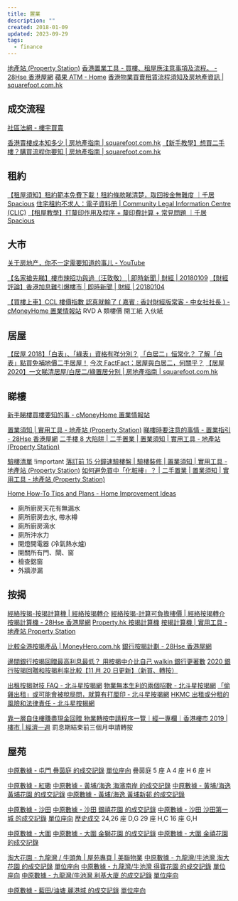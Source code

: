 ```yaml
---
title: 置業
description: ""
created: 2018-01-09
updated: 2023-09-29
tags:
  - finance
---
```


[地產站 (Property Station)](http://ps.hket.com/web/)
[香港置業工具 - 買樓、租屋應注意事項及流程。 - 28Hse 香港屋網](https://www.28hse.com/tools/)
[蘋果 ATM - Home](https://www.facebook.com/appledailyatm/?hc_ref=ARQiKSf5QnTFvoo47rpWMzWoOWc5eRQh5AHdO2GHcDbWG0S7W--EZTATQi0i3Z80ZhI)
[香港物業買賣租賃流程須知及房地產資訊 | squarefoot.com.hk](https://www.squarefoot.com.hk/%E6%88%BF%E5%9C%B0%E7%94%A2%E6%8C%87%E5%8D%97/)

## 成交流程

[社區法網 - 樓宇買賣](https://www.hkclic.org/tc/topics/saleAndPurchaseOfProperty/)

[香港賣樓成本知多少 | 房地產指南 | squarefoot.com.hk](https://www.squarefoot.com.hk/%E6%88%BF%E5%9C%B0%E7%94%A2%E6%8C%87%E5%8D%97/%E9%A6%99%E6%B8%AF%E8%B3%A3%E6%A8%93%E6%88%90%E6%9C%AC%E7%9F%A5%E5%A4%9A%E5%B0%91-33075/)
[【新手教學】想買二手樓？購買流程你要知 | 房地產指南 | squarefoot.com.hk](https://www.squarefoot.com.hk/%E6%88%BF%E5%9C%B0%E7%94%A2%E6%8C%87%E5%8D%97/%E6%96%B0%E6%89%8B%E6%95%99%E5%AD%B8%E6%83%B3%E8%B2%B7%E4%BA%8C%E6%89%8B%E6%A8%93%E8%B3%BC%E8%B2%B7%E6%B5%81%E7%A8%8B%E4%BD%A0%E8%A6%81%E7%9F%A5-1213/)

## 租約

[【租屋須知】租約範本免費下載！租約條款睇清楚，取回按金無難度 ｜千居 Spacious](https://www.spacious.hk/zh-tw/blog/%E7%A7%9F%E7%B4%84%E9%A0%88%E7%9F%A5-%E7%A7%9F%E7%B4%84%E7%AF%84%E6%9C%AC/)
[住宅租約不求人：電子資料册 | Community Legal Information Centre (CLIC)](https://www.clic.org.hk/zh/topics/DIY_Residential_Tenancy_Agreement)
[【租屋教學】打釐印作用及程序 + 釐印費計算 + 常見問題 ｜千居 Spacious](https://www.spacious.hk/zh-tw/blog/%e6%89%93%e9%87%90%e5%8d%b0-%e9%87%90%e5%8d%b0%e8%b2%bb-%e7%a7%9f%e7%b4%84%e5%8d%b0%e8%8a%b1%e7%a8%85/)

## 大市

[关于房地产，你不一定需要知道的事儿 - YouTube](https://www.youtube.com/watch?v=cBLbDn5RJlw)

[【名家搶先睇】樓市辣招功與過（汪敦敬） | 即時新聞 | 財經 | 20180109](https://hk.finance.appledaily.com/finance/realtime/article/20180109/57684924)
[【財經評論】香港加息難引爆樓市 | 即時新聞 | 財經 | 20180104](https://hk.finance.appledaily.com/finance/realtime/article/20180104/57666170)

[【買樓上車】CCL 樓價指數 認真就輸了 ( 嘉賓 : 香討財經版常客 - 中女社社長 ) - cMoneyHome 置業情報站](http://www.cmoneyhome.com/article/5969/)
RVD A 類樓價 開工紙 入伙紙

## 居屋

[【居屋 2018】「白表」、「綠表」資格有咩分別？](https://www.moneyhero.com.hk/blog/zh/居屋2018-居屋-白表-綠表-資格有咩分別)
[「白居二」恒常化？ 了解「白表」點買免補地價二手居屋！](https://www.moneyhero.com.hk/blog/zh/白居二-恒常化-了解白表點買免補地價二手居屋)
[今次 FactFact：居屋與白居二，何關乎？](https://www.facebook.com/ourhongkongfoundation/posts/2105382282876565/)
[【居屋 2020】一文睇清居屋/白居二/綠置居分別 | 房地產指南 | squarefoot.com.hk](https://www.squarefoot.com.hk/%E6%88%BF%E5%9C%B0%E7%94%A2%E6%8C%87%E5%8D%97/%E5%B1%85%E5%B1%8B2020%E4%B8%80%E6%96%87%E7%9D%87%E6%B8%85%E5%B1%85%E5%B1%8B-%E7%99%BD%E5%B1%85%E4%BA%8C-%E7%B6%A0%E7%BD%AE%E5%B1%85%E5%88%86%E5%88%A5-90105/)

## 睇樓

[新手睇樓買樓要知的事 - cMoneyHome 置業情報站](http://www.cmoneyhome.com/article/5565/)

[置業須知 | 實用工具 - 地產站 (Property Station)](http://ps.hket.com/web/useful-tool/guide/)
[睇樓時要注意的事情 - 置業指引 - 28Hse 香港屋網](https://www.28hse.com/tools/buy-property/property-inspection)
[二手樓 8 大陷阱 | 二手置業 | 置業須知 | 實用工具 - 地產站 (Property Station)](http://ps.hket.com/web/useful-tool/guide/二手樓8大陷阱)

[驗樓清單](http://ps.hket.com/res/doc/guide/check_list.doc) !important
[落訂前 15 分鐘速驗樓盤 | 驗樓裝修 | 置業須知 | 實用工具 - 地產站 (Property Station)](http://ps.hket.com/web/useful-tool/guide/落訂前15分鐘速驗樓盤)
[如何避免買中「化粧樓」？ | 二手置業 | 置業須知 | 實用工具 - 地產站 (Property Station)](http://ps.hket.com/web/useful-tool/guide/如何避免買中「化粧樓」？)

[Home How-To Tips and Plans - Home Improvement Ideas](https://www.popularmechanics.com/home/)

- 廁所廚房天花有無漏水
- 廁所廚房去水, 帶水樽
- 廁所廚房滴水
- 廁所沖水力
- 開燈開電器 (冷氣熱水爐)
- 開關所有門、閘、窗
- 檢查鋁窗
- 外牆滲漏

## 按揭

[經絡按揭-按揭計算機 | 經絡按揭轉介](https://www.mreferral.com/%E6%8C%89%E6%8F%AD%E8%A8%88%E7%AE%97%E6%A9%9F/)
[經絡按揭-計算可負擔樓價 | 經絡按揭轉介](https://www.mreferral.com/%e8%a8%88%e7%ae%97%e5%8f%af%e8%b2%a0%e6%93%94%e6%a8%93%e5%83%b9/)
[按揭計算機 - 28Hse 香港屋網](https://mortgage.28hse.com/calculator.html)
[Property.hk 按揭計算機](http://www.property.hk/mortgage/?ln=)
[按揭計算機 | 實用工具 - 地產站 Property Station](https://ps.hket.com/srte002/%E6%A8%93%E6%8C%89%E8%A8%88%E7%AE%97%E6%A9%9F)

[比較全港按揭產品 | MoneyHero.com.hk](https://www.moneyhero.com.hk/zh/mortgage/funnel#/)
[銀行按揭計劃 - 28Hse 香港屋網](https://mortgage.28hse.com/bank_offer.html)

[邊間銀行按揭回贈最高利息最低？ 用按揭中介比自己 walkin 銀行更著數](https://starpagency.com/)
[2020 銀行按揭回贈和按揭利率比較【11 月 20 日更新】（新買、轉按）](https://starpagency.com/%E6%AF%8F%E9%80%B1%E9%8A%80%E8%A1%8C%E6%8C%89%E6%8F%AD%E5%9B%9E%E8%B4%88%E5%92%8C%E6%8C%89%E6%8F%AD%E5%88%A9%E7%8E%87%E6%AF%94%E8%BC%83/)

[出租按揭財技 FAQ - 北斗星按揭網](https://starpnews.com/blog/%e5%87%ba%e7%a7%9f%e6%8c%89%e6%8f%ad%e8%b2%a1%e6%8a%80faq/)
[物業無本生利的兩個招數 - 北斗星按揭網](https://starpnews.com/blog/%E7%89%A9%E6%A5%AD%E7%84%A1%E6%9C%AC%E7%94%9F%E5%88%A9%E7%9A%84%E5%85%A9%E5%80%8B%E6%8B%9B%E6%95%B8/)
[「偷雞出租」或可能會被稅局問，就算有打厘印 - 北斗星按揭網](https://starpnews.com/blog/%E8%AE%80%E8%80%85%E4%BE%86%E5%87%BD%E9%8A%80%E8%A1%8C%E8%AA%AA%E7%A8%85%E5%B1%80%E5%95%8F%E6%88%91%E7%9A%84%E6%8C%89%E6%8F%AD%E6%98%AF%E8%87%AA%E4%BD%8F%E5%AE%9A%E5%87%BA%E7%A7%9F/)
[HKMC 出租或分租的風險和法律責任 - 北斗星按揭網](https://starpnews.com/blog/hkmc%e5%87%ba%e7%a7%9f%e6%88%96%e5%88%86%e7%a7%9f%e7%9a%84%e9%a2%a8%e9%9a%aa%e5%92%8c%e6%b3%95%e5%be%8b%e8%b2%ac%e4%bb%bb/)

[靠一層自住樓賺盡現金回贈 物業轉按申請程序一覽｜經一專欄｜香港樓市 2019 | 樓市 | 經濟一週](https://www.edigest.hk/article/149446/%e6%a8%93%e5%b8%82/%e6%b8%9b%e8%96%aa%e5%a4%b1%e6%a5%ad-%e8%bd%89%e6%8c%89%e5%a5%97-%e9%82%84%e6%81%af%e4%b8%8d%e9%82%84%e6%9c%ac-%e6%9b%b4%e6%9c%89%e7%94%a8-%e6%8f%90%e5%8d%87%e7%99%be%e8%90%ac%e7%8f%be%e9%87%91/3/) 罰息期結束前三個月申請轉按

## 屋苑

[中原數據 - 屯門 疊茵庭 的成交記錄](http://hk.centadata.com/ptest.aspx?type=2&code=KEPPWPPHPB&) [單位座向](http://hk.centamap.com/gc/home.aspx?x=816115&y=830097&z=2&ft3=cpal&source=data) 疊茵庭 5 座 A 4 座 H 6 座 H

[中原數據 - 紅磡](http://hk.centadata.com/paddresssearch1.aspx?type=22&code=220)
[中原數據 - 黃埔/海逸 海濱南岸 的成交記錄](http://hk.centadata.com/ptest.aspx?type=2&code=ESPPWPPHPA)
[中原數據 - 黃埔/海逸 黃埔花園 的成交記錄](http://hk.centadata.com/ptest.aspx?type=3&code=MZDIIHHAHN)
[中原數據 - 黃埔/海逸 黃埔新邨 的成交記錄](http://hk.centadata.com/ptest.aspx?type=2&code=EKGBPPBSPB)

[中原數據 - 沙田](http://hk.centadata.com/paddresssearch1.aspx?type=22&code=302)
[中原數據 - 沙田 銀禧花園 的成交記錄](http://hk.centadata.com/ptest.aspx?type=2&code=XSHSTHZHHT)
[中原數據 - 沙田 沙田第一城 的成交記錄](http://hk.centAdata.com/ptest.aspx?type=3&code=XSHNIHSXHT) [單位座向](http://hk.centamap.com/gc/homE.aspx?x=840238&y=820724&z=2&ft3=cpal&source=data) [歷史成交](http://hk.centadata.com/transactionhistory.aspx?type=3&code=XSHNIHSXHT&ci=zh-hk)
24,26 座 D,G 29 座 H,C 16 座 G,H

[中原數據 - 大圍](http://hk.centadata.com/paddresssearch1.aspx?type=22&code=301)
[中原數據 - 大圍 金獅花園 的成交記錄](http://hk.centadata.com/ptest.aspx?type=3&code=DFDJURSYRV)
[中原數據 - 大圍 金禧花園 的成交記錄](http://hk.centadata.com/ptest.aspx?type=2&code=GYBGWPPXPS)

[淘大花園 - 九龍灣 / 牛頭角 | 屋苑專頁 | 美聯物業](https://www.midland.com.hk/estate/淘大花園-九龍灣-牛頭角-E00055)
[中原數據 - 九龍灣/牛池灣 淘大花園 的成交記錄](http://hk.centadata.com/ptest.aspx?type=3&code=EWKSBPYOPS) [單位座向](http://hk.centamap.com/gc/home.aspx?x=840308&y=820629&z=2&ft3=cpal&source=data)
[中原數據 - 九龍灣/牛池灣 得寶花園 的成交記錄](http://hk.centadata.com/ptest.aspx?type=2&code=UCROURFHRO) [單位座向](http://hk.centamap.com/gc/home.aspx?x=840149&y=820877&z=2&ft3=cpal&source=data)
[中原數據 - 九龍灣/牛池灣 利基大廈 的成交記錄](http://hk.centadata.com/ptest.aspx?type=2&code=MLMLZHSYHT) [單位座向](http://hk.centamap.com/gc/home.aspx?x=840238&y=820724&z=2&ft3=cpal&source=data)

[中原數據 - 藍田/油塘 麗港城 的成交記錄](http://hk.centadata.com/ptest.aspx?type=3&code=EWAPBPKEPP) [單位座向](http://hk.centamap.com/gc/home.aspx?x=841469&y=818654&z=2&ft3=cpal&source=data)
